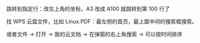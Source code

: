 
跳转到指定行：改左上角的坐标，A3 改成 A100 就跳转到第 100 行了      


找 WPS 云盘文件，比如 Linux.PDF：最左侧的首页，最上面中间的搜索框搜索。       

或者文件 -> 打开 -> 我的云文档 -> 在弹窗的右上角搜索 -> 可以按时间排序


